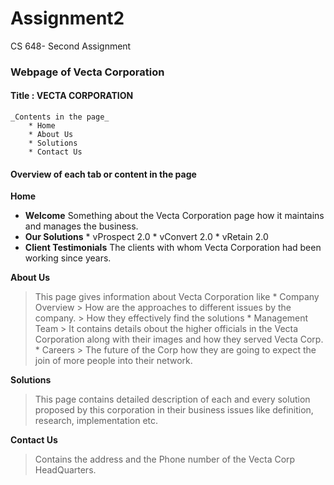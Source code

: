 # Assignment2
 CS 648- Second Assignment

### Webpage of Vecta Corporation
   #### Title : **VECTA CORPORATION**
    _Contents in the page_
        * Home
        * About Us
        * Solutions
        * Contact Us
#### Overview of each tab or content in the page

**Home**
 * **Welcome**
   Something about the Vecta Corporation page how it maintains and manages the business.
 * **Our Solutions**
         * vProspect 2.0
         * vConvert 2.0
         * vRetain 2.0
 * **Client Testimonials**
  The clients with whom Vecta Corporation had been working since years.

**About Us**
  > This page gives information about Vecta Corporation like
     * Company Overview
        > How are the approaches to different issues by the company.
        > How they effectively find the solutions
     * Management Team
        > It contains details obout the higher officials in the Vecta Corporation along with their images and how they served Vecta Corp.
    * Careers
       > The future of the Corp how they are going to expect the join of more people into their network.

   **Solutions**
   > This page contains detailed description of each and every solution proposed by this corporation in their business issues like definition, research, implementation etc.

   **Contact Us**
   > Contains the address and the Phone number of the Vecta Corp HeadQuarters.
     
    

